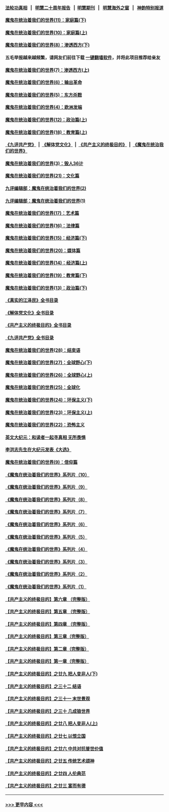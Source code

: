 #### [法轮功真相](https://github.com/gfw-breaker/truth/blob/master/README.md?t=0) &nbsp;&nbsp;|&nbsp;&nbsp; [明慧二十周年报告](https://github.com/gfw-breaker/mh-reports/blob/master/README.md?t=0) &nbsp;&nbsp;|&nbsp;&nbsp;[明慧期刊](https://github.com/gfw-breaker/mh-qikan) &nbsp;&nbsp;|&nbsp;&nbsp; [明慧海外之窗](https://github.com/gfw-breaker/mh-news/blob/master/README.md?t=0) &nbsp;&nbsp;|&nbsp;&nbsp; [神韵特别报道](https://github.com/gfw-breaker/mh-news/blob/master/shenyun.md?t=0)
#### [魔鬼在统治着我们的世界(11)：家庭篇(下)](../pages/nsc422/n10440961.md?t=12112050) 
#### [魔鬼在统治着我们的世界(10)：家庭篇(上)](../pages/nsc422/n10435448.md?t=12112050) 
#### [魔鬼在统治着我们的世界(8)：渗透西方(下)](../pages/nsc422/n10429603.md?t=12112050) 
#### 五毛举报越来越频繁，请网友们前往下载 [一键翻墙软件](https://github.com/gfw-breaker/ssr-accounts)，并将此项目推荐给亲友
#### [魔鬼在统治着我们的世界(7)：渗透西方(上)](../pages/nsc422/n10426013.md?t=12112050) 
#### [魔鬼在统治着我们的世界(6)：输出革命](../pages/nsc422/n10421536.md?t=12112050) 
#### [魔鬼在统治着我们的世界(5)：东方杀戮](../pages/nsc422/n10417707.md?t=12112050) 
#### [魔鬼在统治着我们的世界(4)：欧洲发端](../pages/nsc422/n10414890.md?t=12112050) 
#### [魔鬼在统治着我们的世界(12)：政治篇(上)](../pages/nsc422/n10444576.md?t=12112050) 
#### [魔鬼在统治着我们的世界(18)：教育篇(上)](../pages/nsc422/n10526970.md?t=12112050) 
#### [《九评共产党》](https://github.com/begood0513/9ping.md/blob/master/README.md) &nbsp;|&nbsp; [《解体党文化》](../../../../jtdwh.md/blob/master/README.md)  &nbsp;|&nbsp; [《共产主义的终极目的》](../../../../gczydzjmd.md/blob/master/README.md) &nbsp;|&nbsp; [《魔鬼在统治我们的世界》](../../../../mgztzwmdsj.md/blob/master/README.md) 
#### [魔鬼在统治着我们的世界(3)：毁人36计](../pages/nsc422/n10411583.md?t=12112050) 
#### [魔鬼在统治着我们的世界(21)：文化篇](../pages/nsc422/n10597706.md?t=12112050) 
#### [九评编辑部：魔鬼在统治着我们的世界(2)](../pages/nsc422/n10410036.md?t=12112050) 
#### [九评编辑部：魔鬼在统治着我们的世界(1)](../pages/nsc422/n10406825.md?t=12112050) 
#### [魔鬼在统治着我们的世界(17)：艺术篇](../pages/nsc422/n10499093.md?t=12112050) 
#### [魔鬼在统治着我们的世界(16)：法律篇](../pages/nsc422/n10485969.md?t=12112050) 
#### [魔鬼在统治着我们的世界(15)：经济篇(下)](../pages/nsc422/n10469975.md?t=12112050) 
#### [魔鬼在统治着我们的世界(20)：媒体篇](../pages/nsc422/n10586579.md?t=12112050) 
#### [魔鬼在统治着我们的世界(14)：经济篇(上)](../pages/nsc422/n10457370.md?t=12112050) 
#### [魔鬼在统治着我们的世界(19)：教育篇(下)](../pages/nsc422/n10564808.md?t=12112050) 
#### [魔鬼在统治着我们的世界(13)：政治篇(下)](../pages/nsc422/n10448270.md?t=12112050) 
#### [《真实的江泽民》全书目录](../pages/nsc422/n13721399.md?t=12112050) 
#### [《解体党文化》全书目录](../pages/nsc422/n13721157.md?t=12112050) 
#### [《共产主义的终极目的》全书目录](../pages/nsc422/n13721048.md?t=12112050) 
#### [《九评共产党》全书目录](../pages/nsc422/n13708085.md?t=12112050) 
#### [魔鬼在统治着我们的世界(28)：结束语](../pages/nsc422/n10936246.md?t=12112050) 
#### [魔鬼在统治着我们的世界(27)：全球野心(下)](../pages/nsc422/n10928319.md?t=12112050) 
#### [魔鬼在统治着我们的世界(26)：全球野心(上)](../pages/nsc422/n10900318.md?t=12112050) 
#### [魔鬼在统治着我们的世界(25)：全球化](../pages/nsc422/n10788205.md?t=12112050) 
#### [魔鬼在统治着我们的世界(24)：环保主义(下)](../pages/nsc422/n10695307.md?t=12112050) 
#### [魔鬼在统治着我们的世界(23)：环保主义(上)](../pages/nsc422/n10688613.md?t=12112050) 
#### [魔鬼在统治着我们的世界(22)：恐怖主义](../pages/nsc422/n10614727.md?t=12112050) 
#### [英文大纪元：和读者一起寻真相 无所畏惧](../pages/nsc422/n12542027.md?t=12112050) 
#### [李洪志先生在大纪元发表《大选》](../pages/nsc422/n12534746.md?t=12112050) 
#### [魔鬼在统治着我们的世界(9)：信仰篇](../pages/nsc422/n10432159.md?t=12112050) 
#### [《魔鬼在统治着我们的世界》系列片（10）](../pages/nsc422/n12292670.md?t=12112050) 
#### [《魔鬼在统治着我们的世界》系列片（9）](../pages/nsc422/n12290859.md?t=12112050) 
#### [《魔鬼在统治着我们的世界》系列片（8）](../pages/nsc422/n12287445.md?t=12112050) 
#### [《魔鬼在统治着我们的世界》系列片（7）](../pages/nsc422/n12283425.md?t=12112050) 
#### [《魔鬼在统治着我们的世界》系列片（6）](../pages/nsc422/n12282314.md?t=12112050) 
#### [《魔鬼在统治着我们的世界》系列片（5）](../pages/nsc422/n12281419.md?t=12112050) 
#### [《魔鬼在统治着我们的世界》系列片（4）](../pages/nsc422/n12274024.md?t=12112050) 
#### [《魔鬼在统治着我们的世界》系列片（3）](../pages/nsc422/n12271322.md?t=12112050) 
#### [《魔鬼在统治着我们的世界》系列片（2）](../pages/nsc422/n12269049.md?t=12112050) 
#### [《魔鬼在统治着我们的世界》系列片（1）](../pages/nsc422/n12267575.md?t=12112050) 
#### [【共产主义的终极目的】第六章 （完整版）](../pages/nsc422/n11428913.md?t=12112050) 
#### [【共产主义的终极目的】第五章 （完整版）](../pages/nsc422/n11428912.md?t=12112050) 
#### [【共产主义的终极目的】第四章 （完整版）](../pages/nsc422/n11428907.md?t=12112050) 
#### [【共产主义的终极目的】第三章（完整版）](../pages/nsc422/n11428848.md?t=12112050) 
#### [【共产主义的终极目的】第二章（完整版）](../pages/nsc422/n11428831.md?t=12112050) 
#### [【共产主义的终极目的】第一章（完整版）](../pages/nsc422/n11417651.md?t=12112050) 
#### [【共产主义的终极目的】之廿九 把人变非人(下)](../pages/nsc422/n11344140.md?t=12112050) 
#### [【共产主义的终极目的】之三十二 结语](../pages/nsc422/n11360535.md?t=12112050) 
#### [【共产主义的终极目的】之三十一 末世景观](../pages/nsc422/n11351129.md?t=12112050) 
#### [【共产主义的终极目的】之三十 几成狼世界](../pages/nsc422/n11348280.md?t=12112050) 
#### [【共产主义的终极目的】之廿八 把人变非人(上)](../pages/nsc422/n11340492.md?t=12112050) 
#### [【共产主义的终极目的】之廿七 以恨立国](../pages/nsc422/n11336944.md?t=12112050) 
#### [【共产主义的终极目的】之廿六 中共对抗普世价值](../pages/nsc422/n11324785.md?t=12112050) 
#### [【共产主义的终极目的】之廿五 传统艺术颂神](../pages/nsc422/n11296396.md?t=12112050) 
#### [【共产主义的终极目的】之廿四 人伦典范](../pages/nsc422/n11296397.md?t=12112050) 
#### [【共产主义的终极目的】之廿三 富而有德](../pages/nsc422/n11283598.md?t=12112050) 

----
#### [ >>> 更早内容 <<< ](../indexes/nsc422-earlier.md)
